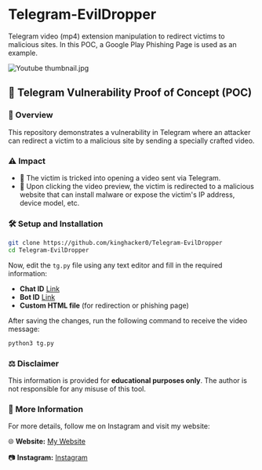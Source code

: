 

# Telegram-EvilDropper

Telegram video (mp4) extension manipulation to redirect victims to malicious sites. In this POC, a Google Play Phishing Page is used as an example.

![Youtube thumbnail.jpg](https://github.com/kinghacker0/Telegram-EvilDropper/blob/main/Youtube%20thumbnail.jpg?raw=true)


## 📌 Telegram Vulnerability Proof of Concept (POC)

### 🚀 Overview
This repository demonstrates a vulnerability in Telegram where an attacker can redirect a victim to a malicious site by sending a specially crafted video.

### ⚠️ Impact
- 🛑 The victim is tricked into opening a video sent via Telegram.
- 🔗 Upon clicking the video preview, the victim is redirected to a malicious website that can install malware or expose the victim's IP address, device model, etc.

### 🛠 Setup and Installation

```bash
git clone https://github.com/kinghacker0/Telegram-EvilDropper
cd Telegram-EvilDropper
```

Now, edit the `tg.py` file using any text editor and fill in the required information:
- **Chat ID** [Link](https://t.me/BotFather)
- **Bot ID** [Link](https://t.me/userinfobot)
- **Custom HTML file** (for redirection or phishing page)

After saving the changes, run the following command to receive the video message:

```bash
python3 tg.py
```

### ⚖️ Disclaimer
This information is provided for **educational purposes only**. The author is not responsible for any misuse of this tool.

### 📢 More Information
For more details, follow me on Instagram and visit my website:

🌐 **Website:** [My Website](https://elearning.hackersking.com)

📷 **Instagram:** [Instagram](https://instagram.com/hackersking.in)
